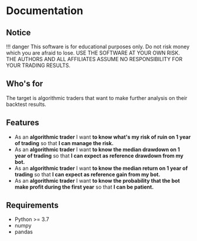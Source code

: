 # Documentation

## Notice

!!! danger
      This software is for educational purposes only. Do not risk money which you are afraid to lose. USE THE SOFTWARE AT YOUR OWN RISK. THE AUTHORS AND ALL AFFILIATES ASSUME NO RESPONSIBILITY FOR YOUR TRADING RESULTS.

## Who's for

The target is algorithmic traders that want to make further analysis on their backtest results.

## Features

- As an **algorithmic trader** I want **to know what's my risk of ruin on 1 year of trading** so that **I can manage the risk.**
- As an **algorithmic trader** I want **to know the median drawdown on 1 year of trading** so that **I can expect as reference drawdown from my bot.**  
- As an **algorithmic trader** I want **to know the median return on 1 year of trading** so that **I can expect as reference gain from my bot.**
- As an **algorithmic trader** I want **to know the probability that the bot make profit during the first year** so that **I can be patient.**

## Requirements

- Python >= 3.7
- numpy
- pandas
